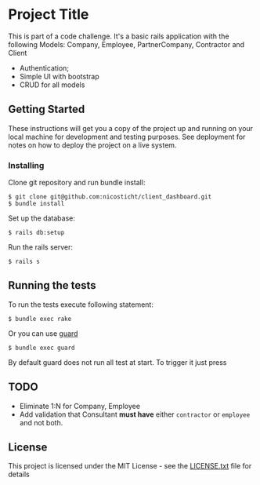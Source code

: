 # Project Title

This is part of a code challenge. It's a basic rails application with the following Models: Company, Employee,
PartnerCompany, Contractor and Client

- Authentication;
- Simple UI with bootstrap
- CRUD for all models

## Getting Started

These instructions will get you a copy of the project up and running on your local machine for development and testing purposes. See deployment for notes on how to deploy the project on a live system.


### Installing

Clone git repository and run bundle install:

    $ git clone git@github.com:nicosticht/client_dashboard.git
    $ bundle install

Set up the database:

    $ rails db:setup


Run the rails server:

    $ rails s

## Running the tests

To run the tests execute following statement:

    $ bundle exec rake

Or you can use [guard](https://github.com/guard/guard)

    $ bundle exec guard

By default guard does not run all test at start. To trigger it just press <Enter>

## TODO

* Eliminate 1:N for Company, Employee
* Add validation that Consultant **must have** either `contractor` or `employee`
and not both.


## License

This project is licensed under the MIT License - see the [LICENSE.txt](LICENSE.txt) file for details
